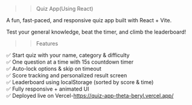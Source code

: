 >> Quiz App(Using React)

A fun, fast-paced, and responsive quiz app built with React + Vite.

 Test your general knowledge, beat the timer, and climb the leaderboard!

 >>Features

✅ Start quiz with your name, category & difficulty   
✅ One question at a time with 15s countdown timer  
✅ Auto-lock options & skip on timeout  
✅ Score tracking and personalized result screen  
✅ Leaderboard using localStorage (sorted by score & time)  
✅ Fully responsive + animated UI    
✅ Deployed live on Vercel-https://quiz-app-theta-beryl.vercel.app/
